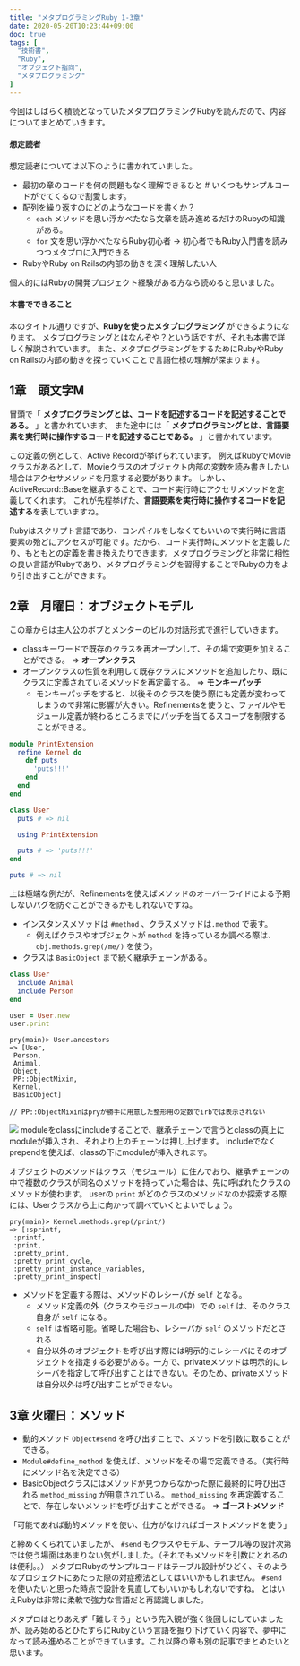 ```yaml
---
title: "メタプログラミングRuby 1-3章"
date: 2020-05-20T10:23:44+09:00
doc: true
tags: [
  "技術書",
  "Ruby",
  "オブジェクト指向",
  "メタプログラミング"
]
---
```


今回はしばらく積読となっていたメタプログラミングRubyを読んだので、内容についてまとめていきます。

#### 想定読者
想定読者については以下のように書かれていました。

- 最初の章のコードを何の問題もなく理解できるひと # いくつもサンプルコードがでてくるので割愛します。
- 配列を繰り返すのにどのようなコードを書くか？
  - `each` メソッドを思い浮かべたなら文章を読み進めるだけのRubyの知識がある。
  - `for` 文を思い浮かべたならRuby初心者 → 初心者でもRuby入門書を読みつつメタプロに入門できる
- RubyやRuby on Railsの内部の動きを深く理解したい人

個人的にはRubyの開発プロジェクト経験がある方なら読めると思いました。

#### 本書でできること

本のタイトル通りですが、**Rubyを使ったメタプログラミング** ができるようになります。
メタプログラミングとはなんぞや？という話ですが、それも本書で詳しく解説されています。
また、メタプログラミングをするためにRubyやRuby on Railsの内部の動きを探っていくことで言語仕様の理解が深まります。

## 1章　頭文字M

冒頭で「 **メタプログラミングとは、コードを記述するコードを記述することである。** 」と書かれています。
また途中には「 **メタプログラミングとは、言語要素を実行時に操作するコードを記述することである。** 」と書かれています。

この定義の例として、Active Recordが挙げられています。
例えばRubyでMovieクラスがあるとして、Movieクラスのオブジェクト内部の変数を読み書きしたい場合はアクセサメソッドを用意する必要があります。
しかし、ActiveRecord::Baseを継承することで、コード実行時にアクセサメソッドを定義してくれます。
これが先程挙げた、**言語要素を実行時に操作するコードを記述する**を表していますね。

Rubyはスクリプト言語であり、コンパイルをしなくてもいいので実行時に言語要素の殆どにアクセスが可能です。だから、コード実行時にメソッドを定義したり、もともとの定義を書き換えたりできます。メタプログラミングと非常に相性の良い言語がRubyであり、メタプログラミングを習得することでRubyの力をより引き出すことができます。

## 2章　月曜日：オブジェクトモデル

この章からは主人公のボブとメンターのビルの対話形式で進行していきます。

- classキーワードで既存のクラスを再オープンして、その場で変更を加えることができる。 => **オープンクラス**
- オープンクラスの性質を利用して既存クラスにメソッドを追加したり、既にクラスに定義されているメソッドを再定義する。 => **モンキーパッチ**
  - モンキーパッチをすると、以後そのクラスを使う際にも定義が変わってしまうので非常に影響が大きい。Refinementsを使うと、ファイルやモジュール定義が終わるところまでにパッチを当てるスコープを制限することができる。
``` ruby
module PrintExtension
  refine Kernel do
    def puts
      'puts!!!'
    end
  end
end

class User
  puts # => nil

  using PrintExtension

  puts # => 'puts!!!'
end

puts # => nil
```
上は極端な例だが、Refinementsを使えばメソッドのオーバーライドによる予期しないバグを防ぐことができるかもしれないですね。

- インスタンスメソッドは `#method` 、クラスメソッドは`.method` で表す。
  - 例えばクラスやオブジェクトが `method` を持っているか調べる際は、 `obj.methods.grep(/me/)` を使う。
- クラスは `BasicObject` まで続く継承チェーンがある。
``` ruby
class User
  include Animal
  include Person
end

user = User.new
user.print
```
``` shell
pry(main)> User.ancestors
=> [User,
 Person,
 Animal,
 Object,
 PP::ObjectMixin,
 Kernel,
 BasicObject]

// PP::ObjectMixinはpryが勝手に用意した整形用の定数でirbでは表示されない
```
![](../images/2020-05-21-12-28-22.png)
moduleをclassにincludeすることで、継承チェーンで言うとclassの真上にmoduleが挿入され、それより上のチェーンは押し上げます。
includeでなくprependを使えば、classの下にmoduleが挿入されます。

オブジェクトのメソッドはクラス（モジュール）に住んでおり、継承チェーンの中で複数のクラスが同名のメソッドを持っていた場合は、先に呼ばれたクラスのメソッドが使わます。
userの `print` がどのクラスのメソッドなのか探索する際には、Userクラスから上に向かって調べていくとよいでしょう。
``` shell
pry(main)> Kernel.methods.grep(/print/)
=> [:sprintf,
 :printf,
 :print,
 :pretty_print,
 :pretty_print_cycle,
 :pretty_print_instance_variables,
 :pretty_print_inspect]
```

- メソッドを定義する際は、メソッドのレシーバが `self` となる。
  - メソッド定義の外（クラスやモジュールの中）での `self` は、そのクラス自身が `self` になる。
  - `self` は省略可能。省略した場合も、レシーバが `self` のメソッドだとされる
  - 自分以外のオブジェクトを呼び出す際には明示的にレシーバにそのオブジェクトを指定する必要がある。一方で、privateメソッドは明示的にレシーバを指定して呼び出すことはできない。そのため、privateメソッドは自分以外は呼び出すことができない。

## 3章 火曜日：メソッド

- 動的メソッド `Object#send` を呼び出すことで、メソッドを引数に取ることができる。
- `Module#define_method` を使えば、メソッドをその場で定義できる。（実行時にメソッド名を決定できる）
- BasicObjectクラスにはメソッドが見つからなかった際に最終的に呼び出される `method_missing` が用意されている。
  `method_missing` を再定義することで、存在しないメソッドを呼び出すことができる。 => **ゴーストメソッド**

「可能であれば動的メソッドを使い、仕方がなければゴーストメソッドを使う」

と締めくくられていましたが、 `#send` もクラスやモデル、テーブル等の設計次第では使う場面はあまりない気がしました。（それでもメソッドを引数にとれるのは便利。。）
メタプロRubyのサンプルコードはテーブル設計がひどく、そのようなプロジェクトにあたった際の対症療法としてはいいかもしれません。 `#send` を使いたいと思った時点で設計を見直してもいいかもしれないですね。
とはいえRubyは非常に柔軟で強力な言語だと再認識しました。

メタプロはとりあえず「難しそう」という先入観が強く後回しにしていましたが、読み始めるとひたすらにRubyという言語を掘り下げていく内容で、夢中になって読み進めることができています。これ以降の章も別の記事でまとめたいと思います。


